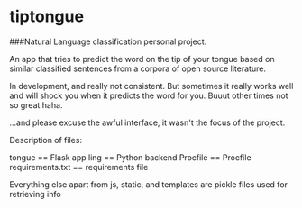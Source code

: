 # tiptongue

###Natural Language classification personal project.

An app that tries to predict the word on the tip of your tongue based on similar classified sentences from a corpora of open source literature.

In development, and really not consistent. But sometimes it really works well and will shock you when it predicts the word for you. Buuut other times not so great haha.

...and please excuse the awful interface, it wasn't the focus of the project.

Description of files:

tongue == Flask app
ling == Python backend
Procfile == Procfile
requirements.txt == requirements file

Everything else apart from js, static, and templates are pickle files used for retrieving info

